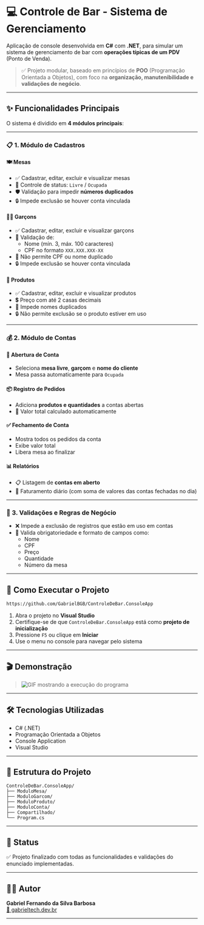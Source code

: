 # 💻 Controle de Bar - Sistema de Gerenciamento

Aplicação de console desenvolvida em **C#** com **.NET**, para simular um sistema de gerenciamento de bar com **operações típicas de um PDV** (Ponto de Venda).

> ✅ Projeto modular, baseado em princípios de **POO** (Programação Orientada a Objetos), com foco na **organização, manutenibilidade e validações de negócio**.

---

## ✨ Funcionalidades Principais

O sistema é dividido em **4 módulos principais**:

---

### 📋 1. Módulo de Cadastros

#### 🍽️ Mesas
- ✅ Cadastrar, editar, excluir e visualizar mesas
- 🔄 Controle de status: `Livre` / `Ocupada`
- 🛡️ Validação para impedir **números duplicados**
- 🔒 Impede exclusão se houver conta vinculada

#### 🧑‍🍳 Garçons
- ✅ Cadastrar, editar, excluir e visualizar garçons
- 🧾 Validação de:
  - Nome (mín. 3, máx. 100 caracteres)
  - CPF no formato `XXX.XXX.XXX-XX`
- 🔁 Não permite CPF ou nome duplicado
- 🔒 Impede exclusão se houver conta vinculada

#### 🥤 Produtos
- ✅ Cadastrar, editar, excluir e visualizar produtos
- 💲 Preço com até 2 casas decimais
- 🛑 Impede nomes duplicados
- 🔒 Não permite exclusão se o produto estiver em uso

---

### 💰 2. Módulo de Contas

#### 🧾 Abertura de Conta
- Seleciona **mesa livre**, **garçom** e **nome do cliente**
- Mesa passa automaticamente para `Ocupada`

#### 📦 Registro de Pedidos
- Adiciona **produtos e quantidades** a contas abertas
- 💸 Valor total calculado automaticamente

#### ✅ Fechamento de Conta
- Mostra todos os pedidos da conta
- Exibe valor total
- Libera mesa ao finalizar

#### 📊 Relatórios
- 📋 Listagem de **contas em aberto**
- 📅 Faturamento diário (com soma de valores das contas fechadas no dia)

---

### 📜 3. Validações e Regras de Negócio

- ❌ Impede a exclusão de registros que estão em uso em contas
- 🧠 Valida obrigatoriedade e formato de campos como:
  - Nome
  - CPF
  - Preço
  - Quantidade
  - Número da mesa


---

## 🚀 Como Executar o Projeto

```bash
https://github.com/GabrielBGB/ControleDeBar.ConsoleApp
```

1. Abra o projeto no **Visual Studio**
2. Certifique-se de que `ControleDeBar.ConsoleApp` está como **projeto de inicialização**
3. Pressione `F5` ou clique em **Iniciar**
4. Use o menu no console para navegar pelo sistema

---

## 🎬 Demonstração

> ![GIF mostrando a execução do programa](https://i.imgur.com/aBcDeF1.gif)

---

## 🛠️ Tecnologias Utilizadas

- C# (.NET)
- Programação Orientada a Objetos
- Console Application
- Visual Studio 

---

## 📂 Estrutura do Projeto

```
ControleDeBar.ConsoleApp/
├── ModuloMesa/
├── ModuloGarcom/
├── ModuloProduto/
├── ModuloConta/
├── Compartilhado/
└── Program.cs
```

---

## 📌 Status

✅ Projeto finalizado com todas as funcionalidades e validações do enunciado implementadas.

---

## 👨‍💻 Autor

**Gabriel Fernando da Silva Barbosa**  
[🔗 gabrieltech.dev.br](https://gabrieltech.dev.br)

---
